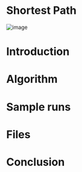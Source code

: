 # Shortest Path

![image](https://user-images.githubusercontent.com/63660298/163285108-fd875cb8-3c8a-4f9e-931a-54072a93ef09.png)

# Introduction

# Algorithm

# Sample runs

# Files

# Conclusion
